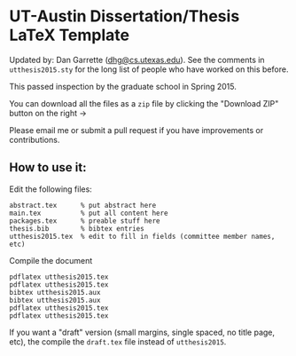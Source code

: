 # UT-Austin Dissertation/Thesis LaTeX Template

Updated by: Dan Garrette (dhg@cs.utexas.edu).  See the comments in `utthesis2015.sty` for the long list of people who have worked on this before.

This passed inspection by the graduate school in Spring 2015.

You can download all the files as a `zip` file by clicking the "Download ZIP" button on the right ->

Please email me or submit a pull request if you have improvements or contributions.


## How to use it:

Edit the following files:

    abstract.tex      % put abstract here
    main.tex          % put all content here
    packages.tex      % preable stuff here
    thesis.bib        % bibtex entries
    utthesis2015.tex  % edit to fill in fields (committee member names, etc)

Compile the document

    pdflatex utthesis2015.tex
    pdflatex utthesis2015.tex
    bibtex utthesis2015.aux
    bibtex utthesis2015.aux
    pdflatex utthesis2015.tex
    pdflatex utthesis2015.tex

If you want a "draft" version (small margins, single spaced, no title page, etc), the compile the `draft.tex` file instead of `utthesis2015`.


